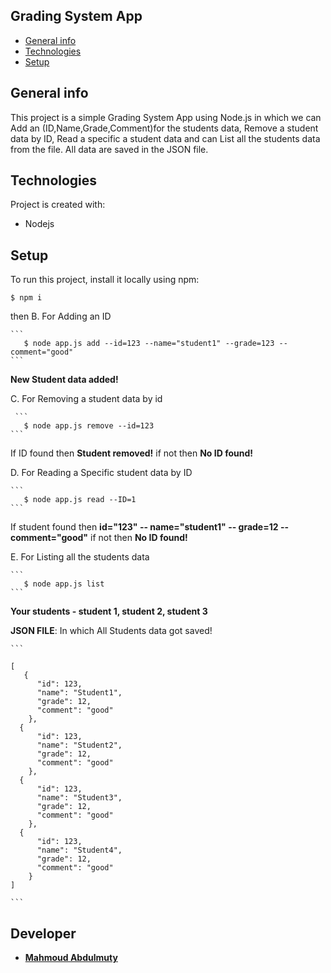 ## Grading System App
* [General info](#general-info)
* [Technologies](#technologies)
* [Setup](#setup)

## General info
This project is a simple Grading System App using Node.js in which we can Add an (ID,Name,Grade,Comment)for the students data, Remove a student data by ID, Read a specific a student data and can List all the students data from the file. All data are saved in the JSON file.
	
## Technologies
Project is created with:
* Nodejs
	
## Setup
To run this project, install it locally using npm:

```
$ npm i
```
then
 B. For Adding an ID  
 
    ```
       $ node app.js add --id=123 --name="student1" --grade=123 --comment="good" 
    ```     
      
   **New Student data added!**  
            
 C. For Removing a student data by id  
 
     ```    
       $ node app.js remove --id=123
    ```
    
   If ID found then **Student removed!** if not then **No ID found!** 
         
 D. For Reading a Specific student data by ID  
 
    ``` 
       $ node app.js read --ID=1 
    ```  
    
   If student found then **id="123" -- name="student1" -- grade=12 -- comment="good"** if not then **No ID found!**
            
  E. For Listing all the students data 
  
    ``` 
       $ node app.js list 
    ```   
    
   **Your students - student 1, student 2, student 3** 
    
   **JSON FILE**: In which All Students data got saved!
   
    ```
    
    [
       {
          "id": 123,
          "name": "Student1",
          "grade": 12,
          "comment": "good"
        },
      {
          "id": 123,
          "name": "Student2",
          "grade": 12,
          "comment": "good"
        },
      {
          "id": 123,
          "name": "Student3",
          "grade": 12,
          "comment": "good"
        },
      {
          "id": 123,
          "name": "Student4",
          "grade": 12,
          "comment": "good"
        }
    ]
    
    ```
## Developer 
* **[Mahmoud Abdulmuty](https://www.linkedin.com/in/mahmoud-abdulmuty/)**
